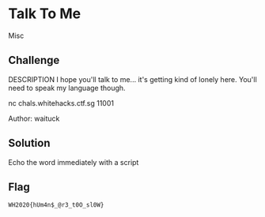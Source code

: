 # Talk To Me
Misc

## Challenge 

DESCRIPTION
I hope you'll talk to me... it's getting kind of lonely here. You'll need to speak my language though.

nc chals.whitehacks.ctf.sg 11001

Author: waituck


## Solution

Echo the word immediately with a script

## Flag

	WH2020{hUm4n$_@r3_t0O_sl0W}
